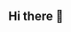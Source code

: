 ## Hi there 👋

<!--
**xclusive-3G/xclusive-3G** is a ✨ _special_ ✨ repository because its `README.md` (this file) appears on your GitHub profile.

# 👋 Hi, I’m Ayomide.

I’m a Frontend Developer & Cybersecurity Enthusiast  
- 🔭 I’m currently working on a JavaScript vulnerability scanner  
- 🌱 I’m learning advanced taint analysis and symbolic execution  
- 💬 Ask me about React, TypeScript, Node.js, and Web Security  
- 📫 How to reach me: https://www.linkedin.com/in/ayomide-akinrata

## 🚀 Tech Stack
![React](https://sekani-portfolio.netlify.app/))
![TypeScript](https://github.com/xclusive-3G/shop-like-it-user-interface-frontend.git)
![Node.js](https://github.com/xclusive-3G/dashboard-shop-like-it-backend.git))

## 📌 Projects
- 🛡️ Symbolic Execution-Augmented JS Vulnerability Detector
- 🛒 SekaniStore - Modern Home Decor eCommerce Website
-->
